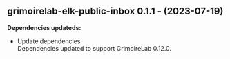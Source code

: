 ## grimoirelab-elk-public-inbox 0.1.1 - (2023-07-19)

**Dependencies updateds:**

 * Update dependencies\
   Dependencies updated to support GrimoireLab 0.12.0.


